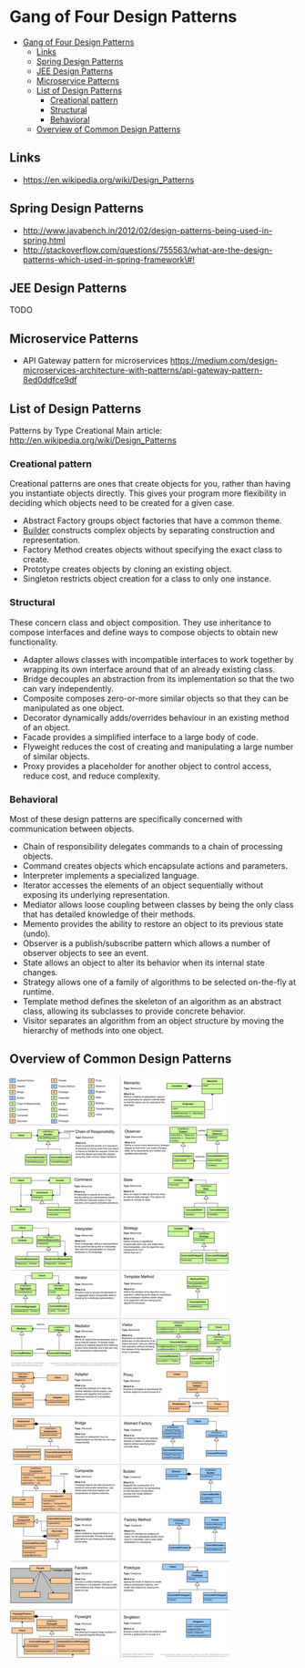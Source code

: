 # Gang of Four Design Patterns

- [Gang of Four Design Patterns](#gang-of-four-design-patterns)
  - [Links](#links)
  - [Spring Design Patterns](#spring-design-patterns)
  - [JEE Design Patterns](#jee-design-patterns)
  - [Microservice Patterns](#microservice-patterns)
  - [List of Design Patterns](#list-of-design-patterns)
    - [Creational pattern](#creational-pattern)
    - [Structural](#structural)
    - [Behavioral](#behavioral)
  - [Overview of Common Design Patterns](#overview-of-common-design-patterns)

## Links

- <https://en.wikipedia.org/wiki/Design_Patterns>

## Spring Design Patterns

- <http://www.javabench.in/2012/02/design-patterns-being-used-in-spring.html>
- <http://stackoverflow.com/questions/755563/what-are-the-design-patterns-which-used-in-spring-framework\#!>

## JEE Design Patterns

TODO

## Microservice Patterns

- API Gateway pattern for microservices <https://medium.com/design-microservices-architecture-with-patterns/api-gateway-pattern-8ed0ddfce9df>

## List of Design Patterns

Patterns by Type Creational Main article:
<http://en.wikipedia.org/wiki/Design_Patterns>

### Creational pattern

Creational patterns are ones that create objects for you, rather than
having you instantiate objects directly. This gives your program more
flexibility in deciding which objects need to be created for a given
case.

- Abstract Factory groups object factories that have a common theme.
- [Builder](https://en.wikipedia.org/wiki/Builder_pattern) constructs
    complex objects by separating construction and representation.
- Factory Method creates objects without specifying the exact class to
    create.
- Prototype creates objects by cloning an existing object.
- Singleton restricts object creation for a class to only one
    instance.

### Structural

These concern class and object composition. They use inheritance to
compose interfaces and define ways to compose objects to obtain new
functionality.

- Adapter allows classes with incompatible interfaces to work together
    by wrapping its own interface around that of an already existing
    class.
- Bridge decouples an abstraction from its implementation so that the
    two can vary independently.
- Composite composes zero-or-more similar objects so that they can be
    manipulated as one object.
- Decorator dynamically adds/overrides behaviour in an existing method
    of an object.
- Facade provides a simplified interface to a large body of code.
- Flyweight reduces the cost of creating and manipulating a large
    number of similar objects.
- Proxy provides a placeholder for another object to control access,
    reduce cost, and reduce complexity.

### Behavioral

Most of these design patterns are specifically concerned with
communication between objects.

- Chain of responsibility delegates commands to a chain of processing
    objects.
- Command creates objects which encapsulate actions and parameters.
- Interpreter implements a specialized language.
- Iterator accesses the elements of an object sequentially without
    exposing its underlying representation.
- Mediator allows loose coupling between classes by being the only
    class that has detailed knowledge of their methods.
- Memento provides the ability to restore an object to its previous
    state (undo).
- Observer is a publish/subscribe pattern which allows a number of
    observer objects to see an event.
- State allows an object to alter its behavior when its internal state
    changes.
- Strategy allows one of a family of algorithms to be selected
    on-the-fly at runtime.
- Template method defines the skeleton of an algorithm as an abstract
    class, allowing its subclasses to provide concrete behavior.
- Visitor separates an algorithm from an object structure by moving
    the hierarchy of methods into one object.

## Overview of Common Design Patterns

![Design Patterns overview](PatternsOverview.jpeg)
